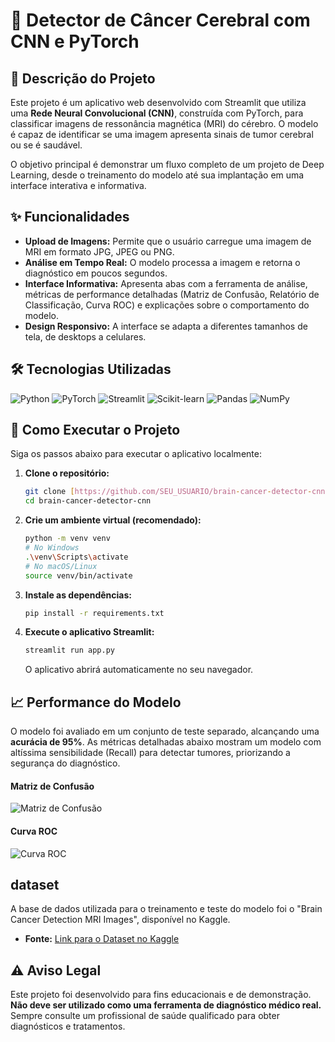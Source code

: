 # 🧠 Detector de Câncer Cerebral com CNN e PyTorch

## 📖 Descrição do Projeto

Este projeto é um aplicativo web desenvolvido com Streamlit que utiliza uma **Rede Neural Convolucional (CNN)**, construída com PyTorch, para classificar imagens de ressonância magnética (MRI) do cérebro. O modelo é capaz de identificar se uma imagem apresenta sinais de tumor cerebral ou se é saudável.

O objetivo principal é demonstrar um fluxo completo de um projeto de Deep Learning, desde o treinamento do modelo até sua implantação em uma interface interativa e informativa.

## ✨ Funcionalidades

-   **Upload de Imagens:** Permite que o usuário carregue uma imagem de MRI em formato JPG, JPEG ou PNG.
-   **Análise em Tempo Real:** O modelo processa a imagem e retorna o diagnóstico em poucos segundos.
-   **Interface Informativa:** Apresenta abas com a ferramenta de análise, métricas de performance detalhadas (Matriz de Confusão, Relatório de Classificação, Curva ROC) e explicações sobre o comportamento do modelo.
-   **Design Responsivo:** A interface se adapta a diferentes tamanhos de tela, de desktops a celulares.

## 🛠️ Tecnologias Utilizadas

![Python](https://img.shields.io/badge/Python-3.10%2B-blue?style=for-the-badge&logo=python)
![PyTorch](https://img.shields.io/badge/PyTorch-2.0%2B-orange?style=for-the-badge&logo=pytorch)
![Streamlit](https://img.shields.io/badge/Streamlit-1.25%2B-red?style=for-the-badge&logo=streamlit)
![Scikit-learn](https://img.shields.io/badge/scikit--learn-%23F7931E.svg?style=for-the-badge&logo=scikit-learn&logoColor=white)
![Pandas](https://img.shields.io/badge/pandas-%23150458.svg?style=for-the-badge&logo=pandas&logoColor=white)
![NumPy](https://img.shields.io/badge/numpy-%23013243.svg?style=for-the-badge&logo=numpy&logoColor=white)

## 🚀 Como Executar o Projeto

Siga os passos abaixo para executar o aplicativo localmente:

1.  **Clone o repositório:**
    ```bash
    git clone [https://github.com/SEU_USUARIO/brain-cancer-detector-cnn.git](https://github.com/SEU_USUARIO/brain-cancer-detector-cnn.git)
    cd brain-cancer-detector-cnn
    ```

2.  **Crie um ambiente virtual (recomendado):**
    ```bash
    python -m venv venv
    # No Windows
    .\venv\Scripts\activate
    # No macOS/Linux
    source venv/bin/activate
    ```

3.  **Instale as dependências:**
    ```bash
    pip install -r requirements.txt
    ```

4.  **Execute o aplicativo Streamlit:**
    ```bash
    streamlit run app.py
    ```
    O aplicativo abrirá automaticamente no seu navegador.

## 📈 Performance do Modelo

O modelo foi avaliado em um conjunto de teste separado, alcançando uma **acurácia de 95%**. As métricas detalhadas abaixo mostram um modelo com altíssima sensibilidade (Recall) para detectar tumores, priorizando a segurança do diagnóstico.

#### Matriz de Confusão
![Matriz de Confusão](confusion_matrix.png)

#### Curva ROC
![Curva ROC](roc_curve.png)

##  dataset

A base de dados utilizada para o treinamento e teste do modelo foi o "Brain Cancer Detection MRI Images", disponível no Kaggle.
-   **Fonte:** [Link para o Dataset no Kaggle](https://www.kaggle.com/datasets/hamzahabib47/brain-cancer-detection-mri-images)

## ⚠️ Aviso Legal

Este projeto foi desenvolvido para fins educacionais e de demonstração. **Não deve ser utilizado como uma ferramenta de diagnóstico médico real.** Sempre consulte um profissional de saúde qualificado para obter diagnósticos e tratamentos.

